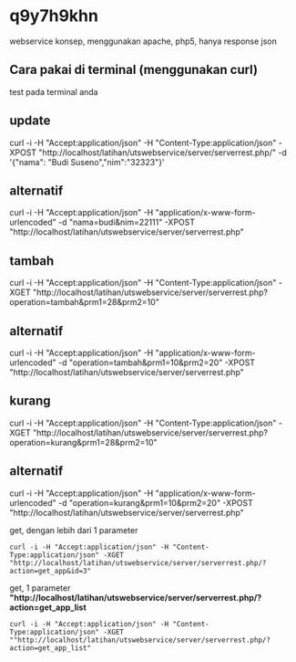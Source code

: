 # q9y7h9khn
webservice konsep, menggunakan apache, php5, hanya response json

Cara pakai di terminal (menggunakan curl)
---------------------------------------------------------------------

test pada terminal anda 

update
-------------

curl -i -H "Accept:application/json" -H "Content-Type:application/json" -XPOST "http://localhost/latihan/utswebservice/server/serverrest.php/" -d '{"nama": "Budi Suseno","nim":"32323"}'

alternatif
-------------------------
curl -i -H "Accept:application/json" -H "application/x-www-form-urlencoded" -d "nama=budi&nim=22111" -XPOST "http://localhost/latihan/utswebservice/server/serverrest.php"

tambah
-----------------------
curl -i -H "Accept:application/json" -H "Content-Type:application/json" -XGET "http://localhost/latihan/utswebservice/server/serverrest.php?operation=tambah&prm1=28&prm2=10"

alternatif
------------------
curl -i -H "Accept:application/json" -H "application/x-www-form-urlencoded" -d "operation=tambah&prm1=10&prm2=20" -XPOST "http://localhost/latihan/utswebservice/server/serverrest.php"

kurang
----------------
curl -i -H "Accept:application/json" -H "Content-Type:application/json" -XGET "http://localhost/latihan/utswebservice/server/serverrest.php?operation=kurang&prm1=28&prm2=10"

alternatif
-------------------
curl -i -H "Accept:application/json" -H "application/x-www-form-urlencoded" -d "operation=kurang&prm1=10&prm2=20" -XPOST "http://localhost/latihan/utswebservice/server/serverrest.php"


get, dengan lebih dari 1 parameter
```
curl -i -H "Accept:application/json" -H "Content-Type:application/json" -XGET "http://localhost/latihan/utswebservice/server/serverrest.php/?action=get_app&id=3"
```

get, 1 parameter
**"http://localhost/latihan/utswebservice/server/serverrest.php/?action=get_app_list**
```
curl -i -H "Accept:application/json" -H "Content-Type:application/json" -XGET ""http://localhost/latihan/utswebservice/server/serverrest.php/?action=get_app_list"
```

